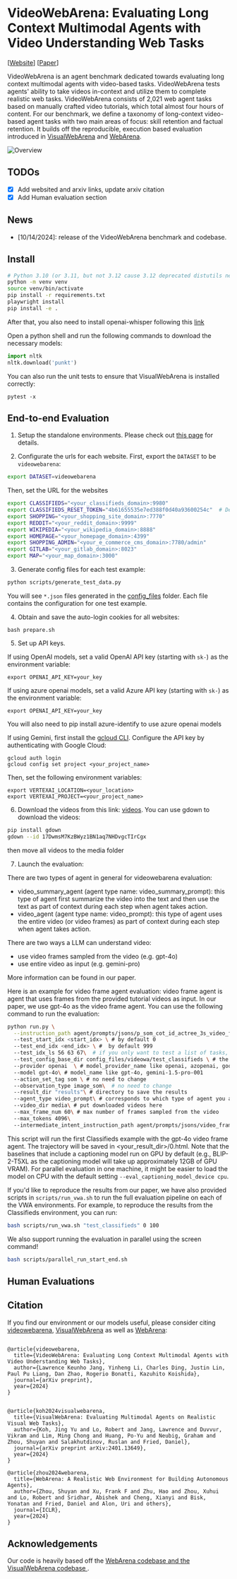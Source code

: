# VideoWebArena: Evaluating Long Context Multimodal Agents with Video Understanding Web Tasks

<!-- <p align="center">
<a href="https://www.python.org/downloads/release/python-3109/"><img src="https://img.shields.io/badge/python-3.10-blue.svg" alt="Python 3.10"></a>
<a href="https://pre-commit.com/"><img src="https://img.shields.io/badge/pre--commit-enabled-brightgreen?logo=pre-commit&logoColor=white" alt="pre-commit"></a>
<a href="https://github.com/psf/black"><img src="https://img.shields.io/badge/code%20style-black-000000.svg" alt="Code style: black"></a>
<a href="https://mypy-lang.org/"><img src="https://www.mypy-lang.org/static/mypy_badge.svg" alt="Checked with mypy"></a>
<a href="https://beartype.readthedocs.io"><img src="https://raw.githubusercontent.com/beartype/beartype-assets/main/badge/bear-ified.svg" alt="bear-ified"></a>
</p> -->

[<a href="https://example.com">Website</a>] 
[<a href="https://example.com">Paper</a>]


VideoWebArena is an agent benchmark dedicated towards evaluating long context multimodal agents with video-based tasks. VideoWebArena tests agents' ability to take videos in-context and utilize them to complete realistic web tasks. VideoWebArena consists of 2,021 web agent tasks based on manually crafted video tutorials, which total almost four hours of content. 
For our benchmark, we define a taxonomy of long-context video-based agent tasks with two main areas of focus: skill retention and factual retention. It builds off the reproducible, execution based evaluation introduced in 
<a href="https://jykoh.com/vwa"> VisualWebArena</a> and <a href="https://webarena.dev" target="_blank">WebArena</a>. 

![Overview](media/overview.png)

## TODOs
- [x] Add websited and arxiv links, update arxiv citation
- [x] Add Human evaluation section

## News
- [10/14/2024]: release of the VideoWebArena benchmark and codebase.

## Install
```bash
# Python 3.10 (or 3.11, but not 3.12 cause 3.12 deprecated distutils needed here)
python -m venv venv
source venv/bin/activate
pip install -r requirements.txt
playwright install
pip install -e .
```
After that, you also need to install openai-whisper following this [link](https://github.com/openai/whisper)

Open a python shell and run the following commands to download the necessary models:
```python
import nltk
nltk.download('punkt')
```
You can also run the unit tests to ensure that VisualWebArena is installed correctly:
```
pytest -x
```


## End-to-end Evaluation
1. Setup the standalone environments.
Please check out [this page](environment_docker/README.md) for details.

2. Configurate the urls for each website.
First, export the `DATASET` to be `videowebarena`:
```bash
export DATASET=videowebarena
```
Then, set the URL for the websites

```bash
export CLASSIFIEDS="<your_classifieds_domain>:9980"
export CLASSIFIEDS_RESET_TOKEN="4b61655535e7ed388f0d40a93600254c"  # Default reset token for classifieds site, change if you edited its docker-compose.yml
export SHOPPING="<your_shopping_site_domain>:7770"
export REDDIT="<your_reddit_domain>:9999"
export WIKIPEDIA="<your_wikipedia_domain>:8888"
export HOMEPAGE="<your_homepage_domain>:4399"
export SHOPPING_ADMIN="<your_e_commerce_cms_domain>:7780/admin"
export GITLAB="<your_gitlab_domain>:8023"
export MAP="<your_map_domain>:3000"
```

3. Generate config files for each test example:
```bash
python scripts/generate_test_data.py
```
You will see `*.json` files generated in the [config_files](./config_files) folder. Each file contains the configuration for one test example.

4. Obtain and save the auto-login cookies for all websites:
```
bash prepare.sh
```

5. Set up API keys.

If using OpenAI models, set a valid OpenAI API key (starting with `sk-`) as the environment variable:
```
export OPENAI_API_KEY=your_key
```
If using azure openai models, set a valid Azure API key (starting with `sk-`) as the environment variable:
```
export OPENAI_API_KEY=your_key
```
You will also need to pip install azure-identify to use azure openai models



If using Gemini, first install the [gcloud CLI](https://cloud.google.com/sdk/docs/install). Configure the API key by authenticating with Google Cloud:
```
gcloud auth login
gcloud config set project <your_project_name>
```
Then, set the following environment variables:
```
export VERTEXAI_LOCATION=<your_location>
export VERTEXAI_PROJECT=<your_project_name>
```
6. Download the videos from this link: [videos](https://drive.google.com/file/d/17DwmsM7KzBWyz1BN1aq7NHDvgcTIrCgx/view?usp=sharing). You can use gdown to download the videos:
```bash
pip install gdown
gdown --id 17DwmsM7KzBWyz1BN1aq7NHDvgcTIrCgx
```
then move all videos to the media folder



7. Launch the evaluation:

There are two types of agent in general for videowebarena evaluation:
- video_summary_agent (agent type name: video_summary_prompt): this type of agent first summarize the video into the text and then use the text as part of context during each step when agent takes action.
- video_agent (agent type name: video_prompt): this type of agent uses the entire video (or video frames) as part of context during each step when agent takes action.


There are two ways a LLM can understand video:
- use video frames sampled from the video (e.g. gpt-4o)
- use entire video as input (e.g. gemini-pro)

More information can be found in our paper.


Here is an example for video frame agent evaluation: video frame agent is agent that uses frames from the provided tutorial videos as input. In our paper, we use gpt-4o as the video frame agent. You can use the following command to run the evaluation:
```bash
python run.py \
  --instruction_path agent/prompts/jsons/p_som_cot_id_actree_3s_video_frame.json \ # this is the prompt file for video frame agent
  --test_start_idx <start_idx> \ # by default 0
  --test_end_idx <end_idx> \ #  by default 999
  --test_idx_ls 56 63 67\  # if you only want to test a list of tasks, provide id in this way and test start idx and test end idx will be ignored
  --test_config_base_dir config_files/videowa/test_classifieds \ # the config dir for which taskset to evaluate on
  --provider openai  \ # model_provider_name like openai, azopenai, google
  --model gpt-4o\ # model_name like gpt-4o, gemini-1.5-pro-001
  --action_set_tag som \ # no need to change
  --observation_type image_som\  # no need to change
  --result_dir "results"\ # directory to save the results
  --agent_type video_prompt\ # corresponds to which type of agent you are using
  --video_dir media\ # put downloaded videos here
  --max_frame_num 60\ # max number of frames sampled from the video
  --max_tokens 4096\ 
  --intermediate_intent_instruction_path agent/prompts/jsons/video_frame_intent_understanding.json # if this is present, the agent will also evaluate on intermediate intent understanding
```

This script will run the first Classifieds example with the gpt-4o video frame agent. The trajectory will be saved in <your_result_dir>/0.html. Note that the baselines that include a captioning model run on GPU by default (e.g., BLIP-2-T5XL as the captioning model will take up approximately 12GB of GPU VRAM). For parallel evaluation in one machine, it might be easier to load the model on CPU with the default setting `--eval_captioning_model_device cpu`.

If you'd like to reproduce the results from our paper, we have also provided scripts in `scripts/run_vwa.sh` to run the full evaluation pipeline on each of the VWA environments. For example, to reproduce the results from the Classifieds environment, you can run:

```bash
bash scripts/run_vwa.sh "test_classifieds" 0 100
```

We also support running the evaluation in parallel using the screen command!

```bash
bash scripts/parallel_run_start_end.sh
```



## Human Evaluations



## Citation
If you find our environment or our models useful, please consider citing  <a href="https://example.com" target="_blank">videowebarena</a>, <a href="https://jykoh.com/vwa" target="_blank">VisualWebArena</a> as well as <a href="https://webarena.dev/" target="_blank">WebArena</a>:
```

@article{videowebarena,
  title={VideoWebArena: Evaluating Long Context Multimodal Agents with Video Understanding Web Tasks},
  author={Lawrence Keunho Jang, Yinheng Li, Charles Ding, Justin Lin, Paul Pu Liang, Dan Zhao, Rogerio Bonatti, Kazuhito Koishida},
  journal={arXiv preprint},
  year={2024}
}


@article{koh2024visualwebarena,
  title={VisualWebArena: Evaluating Multimodal Agents on Realistic Visual Web Tasks},
  author={Koh, Jing Yu and Lo, Robert and Jang, Lawrence and Duvvur, Vikram and Lim, Ming Chong and Huang, Po-Yu and Neubig, Graham and Zhou, Shuyan and Salakhutdinov, Ruslan and Fried, Daniel},
  journal={arXiv preprint arXiv:2401.13649},
  year={2024}
}

@article{zhou2024webarena,
  title={WebArena: A Realistic Web Environment for Building Autonomous Agents},
  author={Zhou, Shuyan and Xu, Frank F and Zhu, Hao and Zhou, Xuhui and Lo, Robert and Sridhar, Abishek and Cheng, Xianyi and Bisk, Yonatan and Fried, Daniel and Alon, Uri and others},
  journal={ICLR},
  year={2024}
}
```

## Acknowledgements

Our code is heavily based off the <a href="https://github.com/web-arena-x/webarena">WebArena codebase and  the <a href="https://github.com/web-arena-x/visualwebarena">VisualWebArena codebase </a>.
